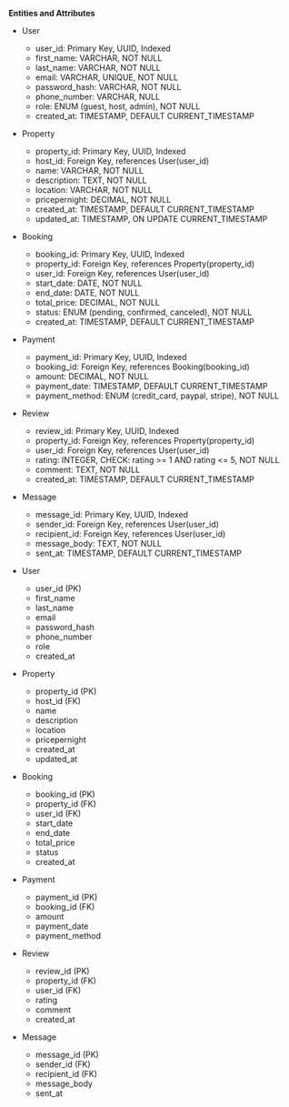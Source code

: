 **Entities and Attributes**

- User

  - user_id: Primary Key, UUID, Indexed
  - first_name: VARCHAR, NOT NULL
  - last_name: VARCHAR, NOT NULL
  - email: VARCHAR, UNIQUE, NOT NULL
  - password_hash: VARCHAR, NOT NULL
  - phone_number: VARCHAR, NULL
  - role: ENUM (guest, host, admin), NOT NULL
  - created_at: TIMESTAMP, DEFAULT CURRENT_TIMESTAMP

- Property

  - property_id: Primary Key, UUID, Indexed
  - host_id: Foreign Key, references User(user_id)
  - name: VARCHAR, NOT NULL
  - description: TEXT, NOT NULL
  - location: VARCHAR, NOT NULL
  - pricepernight: DECIMAL, NOT NULL
  - created_at: TIMESTAMP, DEFAULT CURRENT_TIMESTAMP
  - updated_at: TIMESTAMP, ON UPDATE CURRENT_TIMESTAMP

- Booking

  - booking_id: Primary Key, UUID, Indexed
  - property_id: Foreign Key, references Property(property_id)
  - user_id: Foreign Key, references User(user_id)
  - start_date: DATE, NOT NULL
  - end_date: DATE, NOT NULL
  - total_price: DECIMAL, NOT NULL
  - status: ENUM (pending, confirmed, canceled), NOT NULL
  - created_at: TIMESTAMP, DEFAULT CURRENT_TIMESTAMP

- Payment

  - payment_id: Primary Key, UUID, Indexed
  - booking_id: Foreign Key, references Booking(booking_id)
  - amount: DECIMAL, NOT NULL
  - payment_date: TIMESTAMP, DEFAULT CURRENT_TIMESTAMP
  - payment_method: ENUM (credit_card, paypal, stripe), NOT NULL

- Review

  - review_id: Primary Key, UUID, Indexed
  - property_id: Foreign Key, references Property(property_id)
  - user_id: Foreign Key, references User(user_id)
  - rating: INTEGER, CHECK: rating >= 1 AND rating <= 5, NOT NULL
  - comment: TEXT, NOT NULL
  - created_at: TIMESTAMP, DEFAULT CURRENT_TIMESTAMP

- Message

  - message_id: Primary Key, UUID, Indexed
  - sender_id: Foreign Key, references User(user_id)
  - recipient_id: Foreign Key, references User(user_id)
  - message_body: TEXT, NOT NULL
  - sent_at: TIMESTAMP, DEFAULT CURRENT_TIMESTAMP

- User

  - user_id (PK)
  - first_name
  - last_name
  - email
  - password_hash
  - phone_number
  - role
  - created_at

- Property

  - property_id (PK)
  - host_id (FK)
  - name
  - description
  - location
  - pricepernight
  - created_at
  - updated_at

- Booking

  - booking_id (PK)
  - property_id (FK)
  - user_id (FK)
  - start_date
  - end_date
  - total_price
  - status
  - created_at

- Payment

  - payment_id (PK)
  - booking_id (FK)
  - amount
  - payment_date
  - payment_method

- Review

  - review_id (PK)
  - property_id (FK)
  - user_id (FK)
  - rating
  - comment
  - created_at

- Message
  - message_id (PK)
  - sender_id (FK)
  - recipient_id (FK)
  - message_body
  - sent_at
